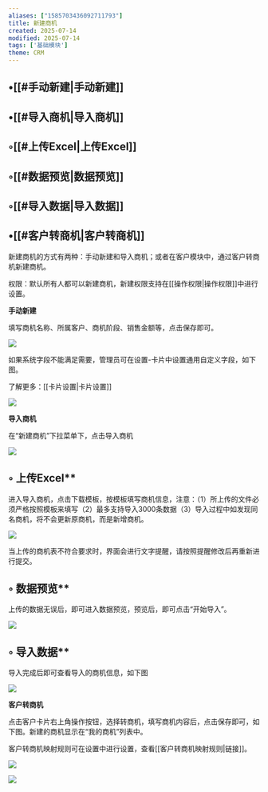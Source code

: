 ```yaml
---
aliases: ["1585703436092711793"]
title: 新建商机
created: 2025-07-14
modified: 2025-07-14
tags: ['基础模块']
theme: CRM
---
```


## •[[#手动新建|手动新建]]

## •[[#导入商机|导入商机]]

## ◦[[#上传Excel|上传Excel]]

## ◦[[#数据预览|数据预览]]

## ◦[[#导入数据|导入数据]]

## •[[#客户转商机|客户转商机]]

新建商机的方式有两种：手动新建和导入商机；或者在客户模块中，通过客户转商机新建商机。

权限：默认所有人都可以新建商机，新建权限支持在[[操作权限|操作权限]]中进行设置。

**手动新建**

填写商机名称、所属客户、商机阶段、销售金额等，点击保存即可。

![](03cfc9238014f131008c45eea3ba822a.jpg)

如果系统字段不能满足需要，管理员可在设置-卡片中设置通用自定义字段，如下图。

了解更多：[[卡片设置|卡片设置]]

![](8b43677332e00c37e0873be9241e7a08.jpg)

**导入商机**

在“新建商机”下拉菜单下，点击导入商机

![](0130aa2e0f3596675b6d0c4529ce508f.jpg)

## ◦ 上传Excel**

进入导入商机，点击下载模板，按模板填写商机信息，注意：（1）所上传的文件必须严格按照模板来填写（2）最多支持导入3000条数据（3）导入过程中如发现同名商机，将不会更新原商机，而是新增商机。

![](0481bc219ed7fe959798d61321f44c0d.jpg)

当上传的商机表不符合要求时，界面会进行文字提醒，请按照提醒修改后再重新进行提交。

## ◦ 数据预览**

上传的数据无误后，即可进入数据预览，预览后，即可点击“开始导入”。

![](077bcc04340eab7ea1139eb6ac3ace98.jpg)

## ◦ 导入数据**

导入完成后即可查看导入的商机信息，如下图

![](9cfbffb8cebb28253bea1c9ef81d3c78.jpg)

**客户转商机**

点击客户卡片右上角操作按钮，选择转商机，填写商机内容后，点击保存即可，如下图。新建的商机显示在“我的商机”列表中。

客户转商机映射规则可在设置中进行设置，查看[[客户转商机映射规则|链接]]。

![](2e2f749757a8fc04ad3b0222c115f1f6.jpg)

![](16ab6f9724faf6d23073420096bd525f.jpg)